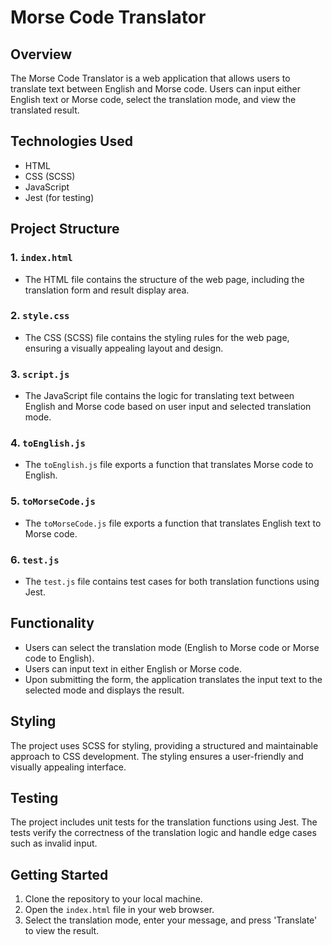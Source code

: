 # Morse Code Translator

## Overview
The Morse Code Translator is a web application that allows users to translate text between English and Morse code. Users can input either English text or Morse code, select the translation mode, and view the translated result.

## Technologies Used
- HTML
- CSS (SCSS)
- JavaScript
- Jest (for testing)

## Project Structure

### 1. `index.html`
- The HTML file contains the structure of the web page, including the translation form and result display area.

### 2. `style.css`
- The CSS (SCSS) file contains the styling rules for the web page, ensuring a visually appealing layout and design.

### 3. `script.js`
- The JavaScript file contains the logic for translating text between English and Morse code based on user input and selected translation mode.

### 4. `toEnglish.js`
- The `toEnglish.js` file exports a function that translates Morse code to English.

### 5. `toMorseCode.js`
- The `toMorseCode.js` file exports a function that translates English text to Morse code.

### 6. `test.js`
- The `test.js` file contains test cases for both translation functions using Jest.

## Functionality
- Users can select the translation mode (English to Morse code or Morse code to English).
- Users can input text in either English or Morse code.
- Upon submitting the form, the application translates the input text to the selected mode and displays the result.

## Styling
The project uses SCSS for styling, providing a structured and maintainable approach to CSS development. The styling ensures a user-friendly and visually appealing interface.

## Testing
The project includes unit tests for the translation functions using Jest. The tests verify the correctness of the translation logic and handle edge cases such as invalid input.

## Getting Started
1. Clone the repository to your local machine.
2. Open the `index.html` file in your web browser.
3. Select the translation mode, enter your message, and press 'Translate' to view the result.
